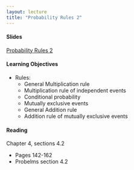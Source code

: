 ```yaml
---
layout: lecture
title: "Probability Rules 2"
---
```


<h4>
	<span class="fa fa-picture-o fa-lg main-list-item-icon"></span>
	Slides
</h4>

<a href="https://docs.google.com/presentation/d/1Xxy6ZoVBN9duY5iy9j-4yXKywDbK4fRWo5wadyPsOjk/pub?start=false&loop=false&delayms=3000" target="_blank">Probability Rules 2</a>


<h4>
	<span class="fa fa-graduation-cap fa-lg main-list-item-icon"></span>
	Learning Objectives
</h4>

- Rules:
	- General Multiplication rule
	- Multiplication rule of independent events
	- Conditional probability
	- Mutually exclusive events
	- General Addition rule
	- Addition rule of mutually exclusive events


<h4>
	<span class="fa fa-book fa-lg main-list-item-icon"></span>
	Reading
</h4>

Chapter 4, sections 4.2

- Pages 142-162
- Probelms section 4.2
